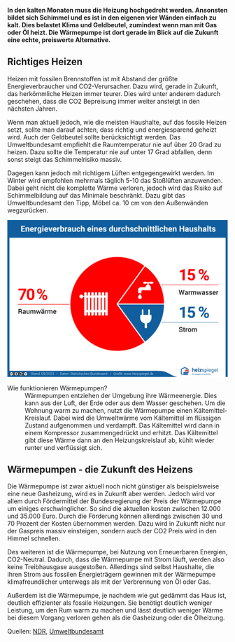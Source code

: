 **In den kalten Monaten muss die Heizung hochgedreht werden. Ansonsten bildet sich Schimmel und es ist in den eigenen vier Wänden einfach zu kalt. Dies belastet Klima und Geldbeutel, zumindest wenn man mit Gas oder Öl heizt. Die Wärmepumpe ist dort gerade im Blick auf die Zukunft eine echte, preiswerte Alternative.** 

 
## Richtiges Heizen 

 
Heizen mit fossilen Brennstoffen ist mit Abstand der größte Energieverbraucher und CO2-Verursacher. Dazu wird, gerade in Zukunft, das herkömmliche Heizen immer teurer. Dies wird unter anderem dadurch geschehen, dass die CO2 Bepreisung immer weiter ansteigt in den nächsten Jahren. 

 
Wenn man aktuell jedoch, wie die meisten Haushalte, auf das fossile Heizen setzt, sollte man darauf achten, dass richtig und energiesparend geheizt wird. Auch der Geldbeutel sollte berücksichtigt werden. Das Umweltbundesamt empfiehlt die Raumtemperatur nie auf über 20 Grad zu heizen. Dazu sollte die Temperatur nie auf unter 17 Grad abfallen, denn sonst steigt das Schimmelrisiko massiv. 

 
 Dagegen kann jedoch mit richtigem Lüften entgegengewirkt werden. Im Winter wird empfohlen mehrmals täglich 5-10 das Stoßlüften anzuwenden. Dabei geht nicht die komplette Wärme verloren, jedoch wird das Risiko auf Schimmelbildung auf das Minimale beschränkt. Dazu gibt das Umweltbundesamt den Tipp, Möbel ca. 10 cm von den Außenwänden wegzurücken. 

 
![Energieverbrauch eines durchschnittlichen Haushalts](/assets/images/energieverbrauch-haushalte.jpg)  

 
<dl itemscope itemtype="https://schema.org/FAQPage">
    <div itemscope itemprop="mainEntity" itemtype="https://schema.org/Question">
        <dt itemprop="name">Wie funktionieren Wärmepumpen?</dt>
        <dd itemprop="acceptedAnswer" itemscope itemtype="https://schema.org/Answer">
            <div itemprop="text">Wärmepumpen entziehen der Umgebung ihre Wärmeenergie. Dies kann aus der Luft, der Erde oder aus dem Wasser geschehen. Um die Wohnung warm zu machen, nutzt die Wärmepumpe einen Kältemittel-Kreislauf. Dabei wird die Umweltwärme vom Kältemittel im flüssigen Zustand aufgenommen und verdampft. Das Kältemittel wird dann in einem Kompressor zusammengedrückt und erhitzt. Das Kältemittel gibt diese Wärme dann an den Heizungskreislauf ab, kühlt wieder runter und verflüssigt sich.</div>
        </dd>
    </div>
</dl>

 
## Wärmepumpen - die Zukunft des Heizens 

 
Die Wärmepumpe ist zwar aktuell noch nicht günstiger als beispielsweise eine neue Gasheizung, wird es in Zukunft aber werden. Jedoch wird vor allem durch Fördermittel der Bundesregierung der Preis der Wärmepumpe um einiges erschwinglicher. So sind die aktuellen kosten zwischen 12.000 und 35.000 Euro. Durch die Förderung können allerdings zwischen 30 und 70 Prozent der Kosten übernommen werden. Dazu wird in Zukunft nicht nur der Gaspreis massiv einsteigen, sondern auch der CO2 Preis wird in den Himmel schnellen. 

 
Des weiteren ist die Wärmepumpe, bei Nutzung von Erneuerbaren Energien, CO2-Neutral. Dadurch, dass die Wärmepumpe mit Strom läuft, werden also keine Treibhausgase ausgestoßen. Allerdings sind selbst Haushalte, die ihren Strom aus fossilen Energieträgern gewinnen mit der Wärmepumpe klimafreundlicher unterwegs als mit der Verbrennung von Öl oder Gas. 

 
Außerdem ist die Wärmepumpe, je nachdem wie gut gedämmt das Haus ist, deutlich effizienter als fossile Heizungen. Sie benötigt deutlich weniger Leistung, um den Rum warm zu machen und lässt deutlich weniger Wärme bei diesem Vorgang verloren gehen als die Gasheizung oder die Ölheizung. 

Quellen: [NDR](https://www.ndr.de/ratgeber/verbraucher/Mit-Waermepumpen-heizen-Kosten-Technik-Vor-und-Nachteile,waermepumpen106.html), [Umweltbundesamt](https://www.umweltbundesamt.de/umwelttipps-fuer-den-alltag/heizen-bauen/heizen-raumtemperatur )
